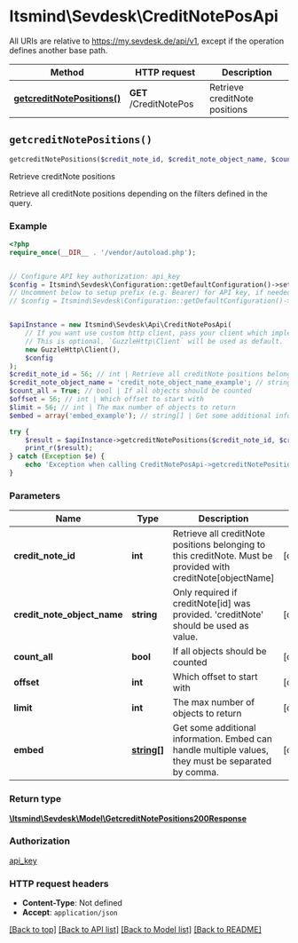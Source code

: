 # Itsmind\Sevdesk\CreditNotePosApi

All URIs are relative to https://my.sevdesk.de/api/v1, except if the operation defines another base path.

| Method | HTTP request | Description |
| ------------- | ------------- | ------------- |
| [**getcreditNotePositions()**](CreditNotePosApi.md#getcreditNotePositions) | **GET** /CreditNotePos | Retrieve creditNote positions |


## `getcreditNotePositions()`

```php
getcreditNotePositions($credit_note_id, $credit_note_object_name, $count_all, $offset, $limit, $embed): \Itsmind\Sevdesk\Model\GetcreditNotePositions200Response
```

Retrieve creditNote positions

Retrieve all creditNote positions depending on the filters defined in the query.

### Example

```php
<?php
require_once(__DIR__ . '/vendor/autoload.php');


// Configure API key authorization: api_key
$config = Itsmind\Sevdesk\Configuration::getDefaultConfiguration()->setApiKey('Authorization', 'YOUR_API_KEY');
// Uncomment below to setup prefix (e.g. Bearer) for API key, if needed
// $config = Itsmind\Sevdesk\Configuration::getDefaultConfiguration()->setApiKeyPrefix('Authorization', 'Bearer');


$apiInstance = new Itsmind\Sevdesk\Api\CreditNotePosApi(
    // If you want use custom http client, pass your client which implements `GuzzleHttp\ClientInterface`.
    // This is optional, `GuzzleHttp\Client` will be used as default.
    new GuzzleHttp\Client(),
    $config
);
$credit_note_id = 56; // int | Retrieve all creditNote positions belonging to this creditNote. Must be provided with creditNote[objectName]
$credit_note_object_name = 'credit_note_object_name_example'; // string | Only required if creditNote[id] was provided. 'creditNote' should be used as value.
$count_all = True; // bool | If all objects should be counted
$offset = 56; // int | Which offset to start with
$limit = 56; // int | The max number of objects to return
$embed = array('embed_example'); // string[] | Get some additional information. Embed can handle multiple values, they must be separated by comma.

try {
    $result = $apiInstance->getcreditNotePositions($credit_note_id, $credit_note_object_name, $count_all, $offset, $limit, $embed);
    print_r($result);
} catch (Exception $e) {
    echo 'Exception when calling CreditNotePosApi->getcreditNotePositions: ', $e->getMessage(), PHP_EOL;
}
```

### Parameters

| Name | Type | Description  | Notes |
| ------------- | ------------- | ------------- | ------------- |
| **credit_note_id** | **int**| Retrieve all creditNote positions belonging to this creditNote. Must be provided with creditNote[objectName] | [optional] |
| **credit_note_object_name** | **string**| Only required if creditNote[id] was provided. &#39;creditNote&#39; should be used as value. | [optional] |
| **count_all** | **bool**| If all objects should be counted | [optional] |
| **offset** | **int**| Which offset to start with | [optional] |
| **limit** | **int**| The max number of objects to return | [optional] |
| **embed** | [**string[]**](../Model/string.md)| Get some additional information. Embed can handle multiple values, they must be separated by comma. | [optional] |

### Return type

[**\Itsmind\Sevdesk\Model\GetcreditNotePositions200Response**](../Model/GetcreditNotePositions200Response.md)

### Authorization

[api_key](../../README.md#api_key)

### HTTP request headers

- **Content-Type**: Not defined
- **Accept**: `application/json`

[[Back to top]](#) [[Back to API list]](../../README.md#endpoints)
[[Back to Model list]](../../README.md#models)
[[Back to README]](../../README.md)
